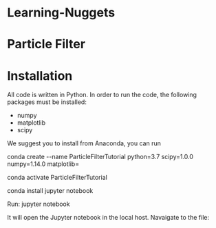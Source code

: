 # Learning-Nuggets

# Particle Filter

# Installation
All code is written in Python. In order to run the code, the following packages must be installed:


* numpy 
* matplotlib
* scipy

We suggest you to install from Anaconda, you can run

conda create --name ParticleFilterTutorial python=3.7 scipy=1.0.0 numpy=1.14.0 matplotlib= 


conda activate ParticleFilterTutorial

conda install jupyter notebook

Run:
jupyter notebook

It will open the Jupyter notebook in the local host. Navaigate to the file: 

